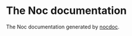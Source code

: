 # The Noc documentation

The Noc documentation generated by [nocdoc](https://github.com/noc-lang/nocdoc).

